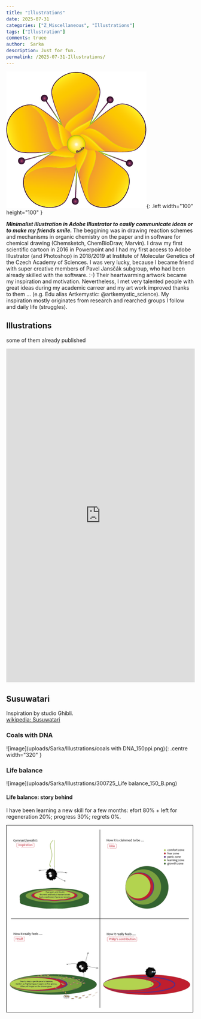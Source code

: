 ```yaml
---
title: "Illustrations"
date: 2025-07-31 
categories: ["Z_Miscellaneous", "Illustrations"]
tags: ["Illustration"]
comments: truee
author:  Sarka
description: Just for fun.
permalink: /2025-07-31-Illustrations/
---
```




![Bezinka](uploads/Sarka/flower_03_150ppi.png){: .left width="100" height="100" }
<p align="justify">

<b><i>Minimalist illustration in Adobe Illustrator to easily communicate ideas or to make my friends smile. </i> </b>
The beggining was in drawing reaction schemes and mechanisms in organic chemistry on the paper and in software for chemical drawing (Chemsketch, ChemBioDraw, Marvin). I draw my first scientific cartoon in 2016 in Powerpoint and I had my first access to Adobe Illustrator (and Photoshop) in 2018/2019 at Institute of Molecular Genetics of the Czech Academy of Sciences. I was very lucky, because I became friend with super creative members of Pavel Jansčák subgroup, who had been already skilled with the software. :-) Their heartwarming artwork became my inspiration and motivation. Nevertheless, I met very talented people with great ideas during my academic carreer and my art work improved thanks to them ... (e.g. Edu alias Artkemystic: @artkemystic_science). My inspiration mostly originates from research and rearched groups I follow and daily life (struggles).   
</p>

## Illustrations 
some of them already published
<p align="center">
<iframe height="890" style="width: 100%;" scrolling="no" title="Sarka" src="https://codepen.io/-rka-Salajkov-/embed/VYwLXyP?default-tab=result&theme-id=light" frameborder="no" loading="lazy" allowtransparency="true" allowfullscreen="true">
  See the Pen <a href="https://codepen.io/-rka-Salajkov-/pen/VYwLXyP">
  Sarka</a> by Bezinka (<a href="https://codepen.io/-rka-Salajkov-">@-rka-Salajkov-</a>)
  on <a href="https://codepen.io">CodePen</a>.
</iframe>

</p>

## Susuwatari
Inspiration by studio Ghibli. <br>
[wikipedia: Susuwatari](https://en.wikipedia.org/wiki/Susuwatari#:~:text=Susuwatari%20are%20described%20and%20shown,many%20times%20their%20own%20weight.)

### Coals with DNA

![image](uploads/Sarka/Illustrations/coals with DNA_150ppi.png){: .centre width="320" }

### Life balance
![image](uploads/Sarka/Illustrations/300725_Life balance_150_B.png)

#### Life balance: story behind
I have been learning a new skill for a few months: efort 80% + left for regeneration 20%; progress 30%; regrets 0%. 

<img src="uploads/Sarka/Illustrations/250731_Life balance_Story behind.png" width="500" alt="story behind"/>
